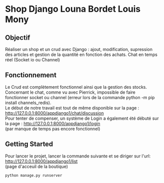 # Shop Django Louna Bordet Louis Mony

## Objectif
Réaliser un shop et un crud avec Django : ajout, modification, supression des articles et gestion de la quantité en fonction des achats. 
Chat en temps réel (Socket io ou Channel) 

## Fonctionnement
 Le Crud est complètement fonctionnel ainsi que la gestion des stocks. <br/>
 Concernant le chat, comme vu avec Pierrick, impossible de faire fonctionner socket ou channel (erreur lors de la commande python -m pip install channels_redis). <br/>
 Le début de notre travail est tout de même disponible sur la page : http://127.0.0.1:8000/appdjango1/chat/discussion  <br/>
 Pour tenter de compenser, un système de Login a également été débuté sur la page : http://127.0.0.1:8000/appdjango1/login  <br/>
 (par manque de temps pas encore fonctionnel)
 
## Getting Started

Pour lancer le projet, lancer la commande suivante et se diriger sur l'url: http://127.0.0.1:8000/appdjango1/list <br/>(page d'acceuil de la boutique)
```
python manage.py runserver
```
